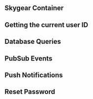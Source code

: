 <a name="skygear-container"></a>
## Skygear Container

<a name="getting-current-user-id"></a>
## Getting the current user ID

<a name="database-queries"></a>
## Database Queries

<a name="pubsub-events"></a>
## PubSub Events

<a name="push-notifications"></a>
## Push Notifications

<a name="reset-password"></a>
## Reset Password
